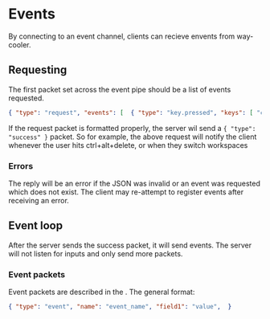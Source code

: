 # Events
By connecting to an event channel, clients can recieve envents from way-cooler.

## Requesting
The first packet set across the event pipe should be a list of events requested.
```json
{ "type": "request", "events": [  { "type": "key.pressed", "keys": [ "ctrl", "alt", "delete" ] }, "workspace.switched" ] }
```
If the request packet is formatted properly, the server wil send a `{ "type": "success" }` packet.
So for example, the above request will notify the client whenever the user hits ctrl+alt+delete, or when they switch workspaces

### Errors
The reply will be an error if the JSON was invalid or an event was requested which does not exist.
The client may re-attempt to register events after receiving an error.

## Event loop
After the server sends the success packet, it will send events. The server will not listen for inputs and only send more packets.

### Event packets
Event packets are described in the <event docs>. The general format:
```json
{ "type": "event", "name": "event_name", "field1": "value",  }
```
